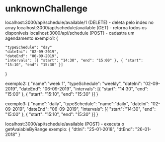 # unknownChallenge

localhost:3000/api/schedule/available/1 (DELETE) - deleta pelo index no array
localhost:3000/api/schedule/available (GET) - retorna todos os disponíveis
localhost:3000/api/schedule (POST) - cadastra um agendamento
exemplo1: {
	
	"typeSchedule": "day"
    "dateIni": "02-09-2019",
	"dateEnd": "06-09-2019",
    "intervals": [{ "start": "14:30", "end": "15:00" }, { "start": "15:10", "end": "15:30" }]
}

exemplo2: {
	"name":"week 1",
	"typeSchedule": "weekly",
    "dateIni": "02-09-2019",
	"dateEnd": "06-09-2019",
    "intervals": [{ "start": "14:30", "end": "15:00" }, { "start": "15:10", "end": "15:30" }]
}


exemplo3: {
	"name":"daily",
	"typeSchedule": "name":"daily",
    "dateIni": "02-09-2019",
	"dateEnd": "06-09-2019",
    "intervals": [{ "start": "14:30", "end": "15:00" }, { "start": "15:10", "end": "15:30" }]
}

localhost:3000/api/schedule/available (POST) - executa o getAvaiableByRange
exemplo: {
    "dtIni": "25-01-2018",
	"dtEnd": "26-01-2018"
}
